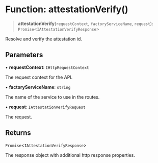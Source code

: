 # Function: attestationVerify()

> **attestationVerify**(`requestContext`, `factoryServiceName`, `request`): `Promise`\<`IAttestationVerifyResponse`\>

Resolve and verify the attestation id.

## Parameters

• **requestContext**: `IHttpRequestContext`

The request context for the API.

• **factoryServiceName**: `string`

The name of the service to use in the routes.

• **request**: `IAttestationVerifyRequest`

The request.

## Returns

`Promise`\<`IAttestationVerifyResponse`\>

The response object with additional http response properties.
